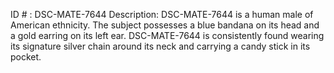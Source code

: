 ID # : DSC-MATE-7644
Description: DSC-MATE-7644 is a human male of American ethnicity. The subject possesses a blue bandana on its head and a gold earring on its left ear. DSC-MATE-7644 is consistently found wearing its signature silver chain around its neck and carrying a candy stick in its pocket.